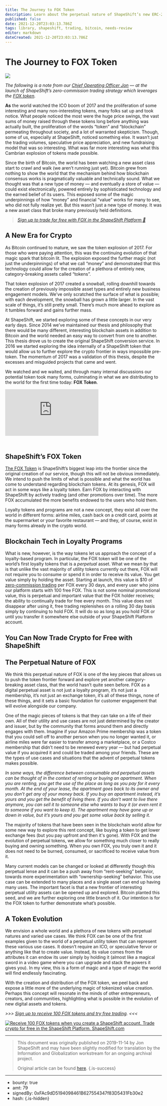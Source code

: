 ```yaml
---
title: The Journey to FOX Token
description: Learn about the perpetual nature of ShapeShift’s new ERC-20 token.
published: false
date: 2021-12-20T23:03:13.786Z
tags: library, shapeshift, trading, bitcoin, needs-review
editor: markdown
dateCreated: 2021-12-20T23:03:13.786Z
---
```


# The Journey to FOX Token

![](https://assets.website-files.com/5e9a09610b7dce71f87f7f17/5e9f09f635fcab1cb4b8574e_1_GfzMd7HFBZI4ET3UbL7z5A%20(1).png)

*The following is a note from our* [*Chief Operating Officer Jon*](https://corp.shapeshift.io/company-info/) *— at the launch of ShapeShift’s zero-commission trading strategy which leverages the* [*FOX token*](https://shapeshift.com/fox-token?utm_source=social&utm_medium=medium&utm_campaign=fox_launch&utm_term=cta10)*.*

**As** the world watched the ICO boom of 2017 and the proliferation of some interesting and many non-interesting tokens, many folks sat up and took notice. What people noticed the most were the huge price swings, the vast sums of money raised through these tokens long before anything was actually built, the proliferation of the words “token” and “blockchain” permeating throughout society, and a lot of warranted skepticism. Though, some of us, especially at ShapeShift, noticed something else. It wasn’t just the trading volumes, speculative price appreciation, and new fundraising model that was so interesting. What was far more interesting was what this Cambrian explosion of tokens made possible.

Since the birth of Bitcoin, the world has been watching a new asset class start to crawl and walk (we aren’t running just yet). Bitcoin grew from nothing to show the world that the mechanism behind how blockchain consensus works is pragmatically valuable and technically sound. What we thought was that a new type of money — and eventually a store of value — could exist electronically, powered entirely by sophisticated technology and the earned belief of its users. This exposed some of the magic underpinnings of how “money” and financial “value” works for many to see, who did not fully realize yet. But this wasn’t just a new type of money. It was a new asset class that broke many previously held definitions.

> [*Sign up to trade for free with FOX in the ShapeShift Platform 🚀*](https://auth.shapeshift.io/signup?utm_source=social&utm_medium=medium&utm_campaign=fox_launch&utm_term=cta07)

## A New Era for Crypto

As Bitcoin continued to mature, we saw the token explosion of 2017. For those who were paying attention, this was the continuing evolution of that magic spark that bitcoin lit. The explosion exposed the further magic (not just the underpinnings) of what we call “money” and demonstrated that this technology could allow for the creation of a plethora of entirely new, category-breaking assets called “tokens”.

That token explosion of 2017 created a snowball, rolling downhill towards the creation of previously impossible asset types and entirely new business engagement models. We’ve only scratched the surface of what is possible; with each development, the snowball has grown a little larger. In the vast scale of things, it’s still pretty small. There’s much more ahead to explore as it tumbles forward and gains further mass.

At ShapeShift, we started exploring some of these concepts in our very early days. Since 2014 we’ve maintained our thesis and philosophy that there would be many different, interesting blockchain assets in addition to Bitcoin and the world needed an easy way to convert from one to another. This thesis drove us to create the original ShapeShift conversion service. In 2016 we started exploring the idea internally of a ShapeShift token that would allow us to further explore the crypto frontier in ways impossible pre-token. The momentum of 2017 was a validation of this thesis, despite the excesses and misguided projects that came and went.

We watched and we waited, and through many internal discussions our potential token took many forms, culminating in what we are distributing to the world for the first time today: **FOX Token**.<br/> 

<iframe allowfullscreen="" frameborder="0" scrolling="auto" src="https://cdn.embedly.com/widgets/media.html?src=https%3A%2F%2Fwww.youtube.com%2Fembed%2FAnFkX6r32sY%3Ffeature%3Doembed&amp;url=https%3A%2F%2Fwww.youtube.com%2Fwatch%3Fv%3DAnFkX6r32sY&amp;image=https%3A%2F%2Fi.ytimg.com%2Fvi%2FAnFkX6r32sY%2Fhqdefault.jpg&amp;key=a19fcc184b9711e1b4764040d3dc5c07&amp;type=text%2Fhtml&amp;schema=youtube"></iframe>

## **<br/>ShapeShift’s FOX Token**

[The FOX Token](https://shapeshift.com/fox-token?utm_source=social&utm_medium=medium&utm_campaign=fox_launch&utm_term=cta10) is ShapeShift’s biggest leap into the frontier since the original creation of our service, though this will not be obvious immediately. We intend to push the limits of what is possible and what the world has come to understand regarding blockchain tokens. At its genesis, FOX will act in some ways like a loyalty token. Earn FOX by interacting with ShapeShift by actively trading (and other promotions over time). The more FOX accumulated the more benefits endowed to the users who hold them.

Loyalty tokens and programs are not a new concept, they exist all over the world in different forms: airline miles, cash back on a credit card, points at the supermarket or your favorite restaurant — and they, of course, exist in many forms already in the crypto world.<br/> 

## Blockchain Tech in Loyalty Programs

What is new, however, is the way tokens let us approach the concept of a loyalty-based program. In particular, the FOX token will be one of the world’s first loyalty tokens that is a *perpetual* asset. What we mean by that is that unlike the vast majority of utility tokens currently out there, FOX will not require you to consume or spend it in order to receive its value. You get value simply by holding the asset. Starting at launch, this value is $10 of [zero-commission trading](http://www.shapeshift.com/free-trading?utm_source=social&utm_medium=medium&utm_campaign=fox_launch&utm_term=cta11) per FOX every 30 days, and every user who joins our platform starts with 100 free FOX. This is not some nominal promotional value, this is perpetual and important value that the FOX holder receives; the ability to continually trade for free every month. This value does not disappear after using it, free trading replenishes on a rolling 30 day basis simply by continuing to hold FOX. It will do so as long as you hold FOX or until you transfer it somewhere else outside of your ShapeShift Platform account.

## You Can Now Trade Crypto for Free with ShapeShift<br/> 

## **The Perpetual Nature of FOX**

We think this perpetual nature of FOX is one of the key pieces that allows us to push the token frontier forward and explore yet another category-breaking asset class, that the world hasn’t quite seen before. FOX as a digital perpetual asset is not just a loyalty program, it’s not just a membership, it’s not just an exchange token, it’s all of these things, none of these things, and it sets a basic foundation for customer engagement that will evolve alongside our company.

One of the magic pieces of tokens is that they can take on a life of their own. All of their utility and use cases are not just determined by the creator and issuer, but by the community that forms around them and directly engages with them. Imagine if your Amazon Prime membership was a token that you could sell off to another person when you no longer wanted it, or airline miles were far easier to transfer among a marketplace, or a Costco membership that didn’t need to be renewed every year — but had perpetual value if you acquired it and could be traded among your friends. These are the types of use cases and situations that the advent of perpetual tokens makes possible.

*In some ways, the difference between consumable and perpetual assets can be thought of in the context of renting or buying an apartment. When you are renting, you get the use of the place as long as you pay for it every month. At the end of your lease, the apartment goes back to its owner and you don’t get any of your money back. If you buy an apartment instead, it’s yours and you get the benefit of living there. If you don’t want to live there anymore, you can sell it to someone else who wants to buy it (or even rent it to someone if you want to keep it). The apartment may have gone up or down in value, but it’s yours and you get some value back by selling it.*

The majority of tokens that have been seen in the blockchain world allow for some new way to explore this rent concept, like buying a token to get lower exchange fees (but you pay upfront and then it's gone). With FOX and the evolution of perpetual tokens, we allow for something much closer to really buying and owning something. When you own FOX, you truly own it and it does not need to be burned, consumed, or sacrificed to receive value from it.

Many current models can be changed or looked at differently though this perpetual lense and it can be a push away from “rent-seeking” behavior, towards more experimentation with “ownership-seeking” behavior. This use case can be extended to many places and a single asset can end up having many uses. The important facet is that a new frontier of interesting perpetual utility assets can be opened up and explored. Bitcoin planted this seed, and we are further exploring one little branch of it. Our intention is for the FOX token to further demonstrate what’s possible.<br/> 

## **A Token Evolution**

We envision a whole world and a plethora of new tokens with perpetual natures and varied use cases. We think FOX can be one of the first examples given to the world of a perpetual utility token that can represent these various use cases. It doesn’t require an ICO, or speculative fervor or anything like that to create value. Instead, its value comes from the attributes it can endow its user simply by holding it (almost like a magical sword in a video game where you can upgrade and stack the powers it gives you). In my view, this is a form of magic and a type of magic the world will find endlessly fascinating.

With the creation and distribution of the FOX token, we peel back and expose a little more of the underlying magic of tokenized value creation. Perhaps this concept will resonate in the minds of other entrepreneurs, creators, and communities, highlighting what is possible in the evolution of new digital assets and tokens.<br/> 

*>>>* [*Sign up to receive 100 FOX tokens and try free trading*](https://auth.shapeshift.io/signup?utm_source=social&utm_medium=medium&utm_campaign=fox_launch&utm_term=cta07)*. <<<*

[![Receive 100 FOX tokens when you create a ShapeShift account. Trade crypto for free in the ShapeShift Platform. ShapeShift.com](https://assets.website-files.com/5e9a09610b7dce71f87f7f17/5e9f0a39c70fa5b0862005e1_1*-VAS9Wljwvhd-PfxF66Sog.png)](http://beta.shapeshift.com)<br/>

---

> This document was originally published on 2019-11-14 by Jon ShapeShift and may have been slightly modified for translation by the Information and Globalization workstream for an ongoing archival project.
>
> Original article can be found [here](https://shapeshift.com/library/the-journey-to-fox-token).
{.is-success}

---

- bounty: true
- amt: 79
- signedBy: 0xFAc9dD5194098461B627554347f83D5431Fb30e2
- hash: 
{.is-hidden}